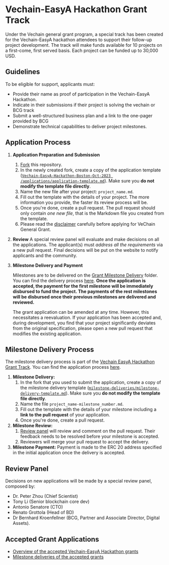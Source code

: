 # Vechain-EasyA Hackathon Grant Track
Under the Vechain general grant program, a special track has been created for the Vechain-EasyA hackathon attendees to support their follow-up project development. The track will make funds available for 10 projects on a first-come, first served basis. Each project can be funded up to 30,000 USD. 

## Guidelines

To be eligible for support, applicants must:
- Provide their name as proof of participation in the Vechain-EasyA Hackathon.
- Indicate in their submissions if their project is solving the vechain or BCG track
- Submit a well-structured business plan and a link to the one-pager provided by BCG 
- Demonstrate technical capabilities to deliver project milestones.

## Application Process

1. **Application Preparation and Submission**
   1. [Fork](https://github.com/vechain/Grant-program) this repository.
   2. In the newly created fork, create a copy of the application template ([`Vechain-EasyA-Hackathon-Boston-Oct-2023
/applications/application-template.md`](
applications/application-template.md)). Make sure you **do not modify the template file directly**.
   3. Name the new file after your project: `project_name.md`.
   4. Fill out the template with the details of your project. The more information you provide, the faster its review process will be.
   5. Once you're done, create a pull request. The pull request should only contain _one new file_, that is the Markdown file you created from the template.
   6. Please read the [disclaimer](../disclaimer.md) carefully before applying for VeChain General Grant.

2. **Review**
   A special review panel will evaluate and make decisions on all the applications. The applicant(s) must _address all the requirements_ via a new pull request. Final decisions will be put on the website to notify applicants and the community.

3. **Milestone Delivery and Payment**

   Milestones are to be delivered on the [Grant Milestone Delivery](./milestone-delivery) folder. You can find the delivery process [here](#milestone-delivery-process). **Once the application is accepted, the payment for the first milestone will be immediately disbursed to fund the project. The payments of the rest milestones will be disbursed once their previous milestones are delivered and reviewed.**

   The grant application can be amended at any time. However, this necessitates a reevaluation. If your application has been accepted and, during development, you find that your project significantly deviates from the original specification, please open a new pull request that modifies the existing application.

## Milestone Delivery Process

The milestone delivery process is part of the [Vechain EasyA Hackathon Grant Track](https://github.com/vechain/grant-program/Vechain-EasyA-Hackathon-Boston-Oct-2023/). You can find the application process [here](https://github.com/vechain/grant-program/Vechain-EasyA-Hackathon-Boston-Oct-2023/#application-process).  

1. **Milestone Delivery:**
   1. In the fork that you used to submit the application, create a copy of the milestone delivery template ([`milestone-deliveries/milestone-delivery-template.md`](milestone-deliveries/milestone-delivery-template.md)). Make sure you **do not modify the template file directly**.
   2. Name the file `project_name-milestone_number.md`.
   3. Fill out the template with the details of your milestone including a **link to the pull request** of your application.
   4. Once you're done, create a pull request.
2. **Milestone Review:**
   1. [Review panel](#review-panel) will review and comment on the pull request. Their feedback needs to be resolved before your milestone is accepted.
   2. Reviewers will merge your pull request to accept the delivery.
3. **Milestone Payment:**
    Payment is made to the ERC 20 address specified in the initial application once the delivery is accepted.

## Review Panel
  Decisions on new applications will be made by a special review panel, composed by:
  - Dr. Peter Zhou (Chief Scientist)
  - Tony Li (Senior blockchain core dev)
  - Antonio Senatore (CTO)
  - Renato Grottola (Head of BD)
  - Dr Bernhard Kroenfellner (BCG, Partner and Associate Director, Digital Assets).
 
## Accepted Grant Applications 
 - [Overview of the accepted Vechain-EasyA Hackathon grants](accepted_vechain-easyA_hackathon_applications.md)
 - [Milestone deliveries of the accepted grants](./milestone-delivery/deliveries)
